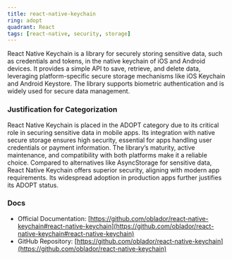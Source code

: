 ```yaml
---
title: react-native-keychain
ring: adopt
quadrant: React
tags: [react-native, security, storage]
---
```

React Native Keychain is a library for securely storing sensitive data, such as credentials and tokens, in the native keychain of iOS and Android devices. It provides a simple API to save, retrieve, and delete data, leveraging platform-specific secure storage mechanisms like iOS Keychain and Android Keystore. The library supports biometric authentication and is widely used for secure data management.

### Justification for Categorization 
React Native Keychain is placed in the ADOPT category due to its critical role in securing sensitive data in mobile apps. Its integration with native secure storage ensures high security, essential for apps handling user credentials or payment information. The library’s maturity, active maintenance, and compatibility with both platforms make it a reliable choice. Compared to alternatives like AsyncStorage for sensitive data, React Native Keychain offers superior security, aligning with modern app requirements. Its widespread adoption in production apps further justifies its ADOPT status.

### Docs 
- Official Documentation: [https://github.com/oblador/react-native-keychain#react-native-keychain](https://github.com/oblador/react-native-keychain#react-native-keychain)  
- GitHub Repository: [https://github.com/oblador/react-native-keychain](https://github.com/oblador/react-native-keychain)
